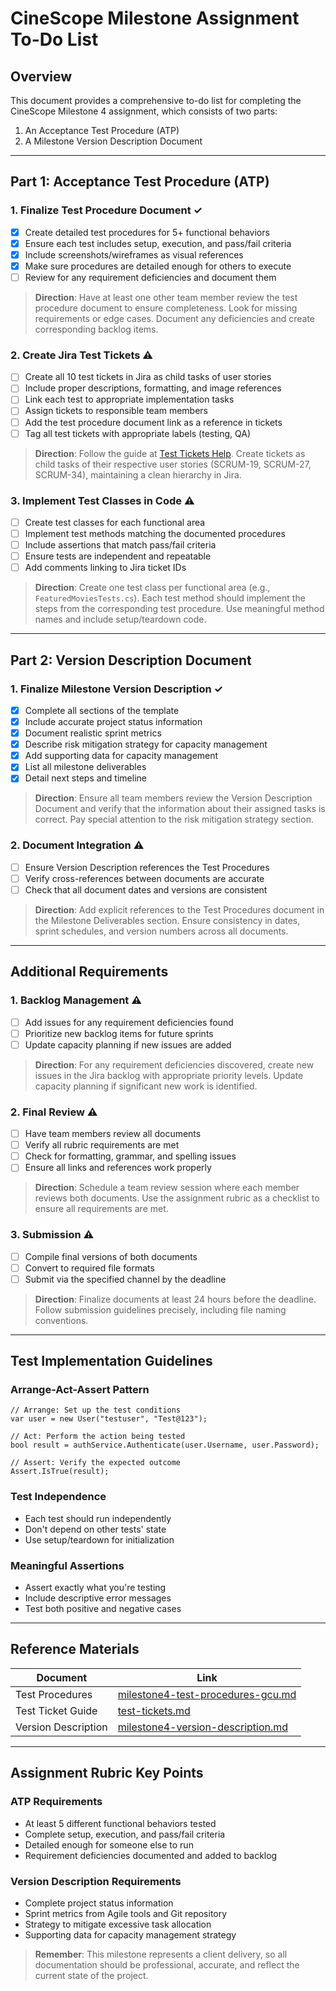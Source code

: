 # CineScope Milestone Assignment To-Do List

## Overview

This document provides a comprehensive to-do list for completing the CineScope Milestone 4 assignment, which consists of two parts:
1. An Acceptance Test Procedure (ATP)
2. A Milestone Version Description Document

---

## Part 1: Acceptance Test Procedure (ATP)

### 1. Finalize Test Procedure Document ✓
- [x] Create detailed test procedures for 5+ functional behaviors
- [x] Ensure each test includes setup, execution, and pass/fail criteria
- [x] Include screenshots/wireframes as visual references
- [x] Make sure procedures are detailed enough for others to execute
- [ ] Review for any requirement deficiencies and document them

> **Direction**: Have at least one other team member review the test procedure document to ensure completeness. Look for missing requirements or edge cases. Document any deficiencies and create corresponding backlog items.

### 2. Create Jira Test Tickets ⚠️
- [ ] Create all 10 test tickets in Jira as child tasks of user stories
- [ ] Include proper descriptions, formatting, and image references
- [ ] Link each test to appropriate implementation tasks
- [ ] Assign tickets to responsible team members
- [ ] Add the test procedure document link as a reference in tickets
- [ ] Tag all test tickets with appropriate labels (testing, QA)

> **Direction**: Follow the guide at [Test Tickets Help](https://github.com/omniV1/CineScope/blob/main/Documents/Help/test-tickets.md). Create tickets as child tasks of their respective user stories (SCRUM-19, SCRUM-27, SCRUM-34), maintaining a clean hierarchy in Jira.

### 3. Implement Test Classes in Code ⚠️
- [ ] Create test classes for each functional area
- [ ] Implement test methods matching the documented procedures
- [ ] Include assertions that match pass/fail criteria
- [ ] Ensure tests are independent and repeatable
- [ ] Add comments linking to Jira ticket IDs

> **Direction**: Create one test class per functional area (e.g., `FeaturedMoviesTests.cs`). Each test method should implement the steps from the corresponding test procedure. Use meaningful method names and include setup/teardown code.

---

## Part 2: Version Description Document

### 1. Finalize Milestone Version Description ✓
- [x] Complete all sections of the template
- [x] Include accurate project status information
- [x] Document realistic sprint metrics
- [x] Describe risk mitigation strategy for capacity management
- [x] Add supporting data for capacity management
- [x] List all milestone deliverables
- [x] Detail next steps and timeline

> **Direction**: Ensure all team members review the Version Description Document and verify that the information about their assigned tasks is correct. Pay special attention to the risk mitigation strategy section.

### 2. Document Integration ⚠️
- [ ] Ensure Version Description references the Test Procedures
- [ ] Verify cross-references between documents are accurate
- [ ] Check that all document dates and versions are consistent

> **Direction**: Add explicit references to the Test Procedures document in the Milestone Deliverables section. Ensure consistency in dates, sprint schedules, and version numbers across all documents.

---

## Additional Requirements

### 1. Backlog Management ⚠️
- [ ] Add issues for any requirement deficiencies found
- [ ] Prioritize new backlog items for future sprints
- [ ] Update capacity planning if new issues are added

> **Direction**: For any requirement deficiencies discovered, create new issues in the Jira backlog with appropriate priority levels. Update capacity planning if significant new work is identified.

### 2. Final Review ⚠️
- [ ] Have team members review all documents
- [ ] Verify all rubric requirements are met
- [ ] Check for formatting, grammar, and spelling issues
- [ ] Ensure all links and references work properly

> **Direction**: Schedule a team review session where each member reviews both documents. Use the assignment rubric as a checklist to ensure all requirements are met.

### 3. Submission ⚠️
- [ ] Compile final versions of both documents
- [ ] Convert to required file formats
- [ ] Submit via the specified channel by the deadline

> **Direction**: Finalize documents at least 24 hours before the deadline. Follow submission guidelines precisely, including file naming conventions.

---

## Test Implementation Guidelines

### Arrange-Act-Assert Pattern
```
// Arrange: Set up the test conditions
var user = new User("testuser", "Test@123");

// Act: Perform the action being tested
bool result = authService.Authenticate(user.Username, user.Password);

// Assert: Verify the expected outcome
Assert.IsTrue(result);
```

### Test Independence
* Each test should run independently
* Don't depend on other tests' state
* Use setup/teardown for initialization

### Meaningful Assertions
* Assert exactly what you're testing
* Include descriptive error messages
* Test both positive and negative cases

---

## Reference Materials

| Document | Link |
|----------|------|
| Test Procedures | [milestone4-test-procedures-gcu.md](https://github.com/omniV1/CineScope/blob/main/Documents/milestone4-test-procedures-gcu.md) |
| Test Ticket Guide | [test-tickets.md](https://github.com/omniV1/CineScope/blob/main/Documents/Help/test-tickets.md) |
| Version Description | [milestone4-version-description.md](https://github.com/omniV1/CineScope/blob/main/Documents/milestone4-version-description.md) |

---

## Assignment Rubric Key Points

### ATP Requirements
* At least 5 different functional behaviors tested
* Complete setup, execution, and pass/fail criteria
* Detailed enough for someone else to run
* Requirement deficiencies documented and added to backlog

### Version Description Requirements
* Complete project status information
* Sprint metrics from Agile tools and Git repository
* Strategy to mitigate excessive task allocation
* Supporting data for capacity management strategy

> **Remember**: This milestone represents a client delivery, so all documentation should be professional, accurate, and reflect the current state of the project.
